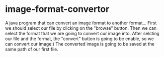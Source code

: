 # image-format-convertor
A java program that can convert an image format to another format...
First we should select our file by clicking on the "browse" button.
Then we can select the format that we are going to convert our image into.
After selcting our file and the format, the "convert" button is going to be
enable, so we can convert our image:)
The converted image is going to be saved at the same path of our first file.
